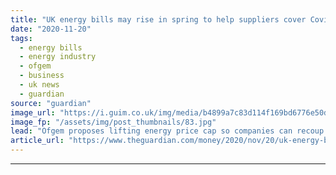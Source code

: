 ```yaml
---
title: "UK energy bills may rise in spring to help suppliers cover Covid costs"
date: "2020-11-20"
tags: 
  - energy bills
  - energy industry
  - ofgem
  - business
  - uk news
  - guardian
source: "guardian"
image_url: "https://i.guim.co.uk/img/media/b4899a7c83d114f169bd6776e50dee2f32678d63/0_3_3500_2101/master/3500.jpg?width=460&quality=85&auto=format&fit=max&s=0e11d90ee54933da5191c1101e892e93"
image_fp: "/assets/img/post_thumbnails/83.jpg"
lead: "Ofgem proposes lifting energy price cap so companies can recoup costs of households struggling to payMillions of homes could face higher energy bills from April next year to help energy suppliers cover the cost of those who can’t afford to pay for ga..."
article_url: "https://www.theguardian.com/money/2020/nov/20/uk-energy-bills-may-rise-in-spring-to-help-suppliers-cover-covid-costs"
---
```


---
